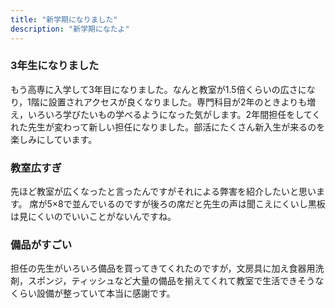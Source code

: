 ```yaml
---
title: "新学期になりました"
description: "新学期になたよ"
---
```


### 3年生になりました

もう高専に入学して3年目になりました。なんと教室が1.5倍くらいの広さになり，1階に設置されアクセスが良くなりました。専門科目が2年のときよりも増え，いろいろ学びたいもの学べるようになった気がします。2年間担任をしてくれた先生が変わって新しい担任になりました。部活にたくさん新入生が来るのを楽しみにしています。

### 教室広すぎ

先ほど教室が広くなったと言ったんですがそれによる弊害を紹介したいと思います。
席が5×8で並んでいるのですが後ろの席だと先生の声は聞こえにくいし黒板は見にくいのでいいことがないんですね。

### 備品がすごい

担任の先生がいろいろ備品を買ってきてくれたのですが，文房具に加え食器用洗剤，スポンジ，ティッシュなど大量の備品を揃えてくれて教室で生活できそうなくらい設備が整っていて本当に感謝です。
